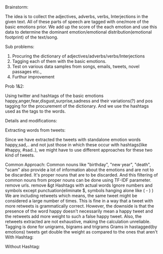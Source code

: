 Brainstorm:

The idea is to collect the adjectives, adverbs, verbs, Interjections in the given text. All of these parts of speech are tagged with one/more of the basic emotions prior. We add up the score of the each emotion and use this data to determine the dominant emotion/emotional distribution(emotional footprint) of the text/song.

Sub problems:
1) Procuring the dictionary of adjectives/adverbs/verbs/Interjections
2) Tagging each of them with the basic emotions.
3) Test on various data samples from songs, emails, tweets, novel passages etc.,
4) Furthur improvement 

Prob 1&2:

Using twitter and hashtags of the basic emotions happy,anger,fear,disgust,surprise,sadness and their variations(?) and pos tagging for the procurement of the dictionary. And we use the hashtags used as the tags to the words.

Details and modifications:

Extracting words from tweets:

Since we have extracted the tweets with standalone emotion words happy,sad,.. and not just those in which these occur with hashtags(like #happy, #sad..), we might have to use different approaches for these two kind of tweets.

Common Approach:
Common nouns like "birthday", "new year", "death", "scam" also provide a lot of information about the emotions and are not to be discarded. It's proper nouns that are to be discarded. And this filtering of common nouns from proper nouns can be done using TF-IDF parameter.
remove urls.
remove &gt
Hashtags with actual words
Ignore numbers and symbols except punctuation(eliminate $, symbols hanging alone like ( - ) )
We are including retweets which means, the same tweet might be considered a large number of times. This is fine in a way that a tweet with more retweets is grammatically correct. However, the downside is that the presence of the word happy doesn't necessarily mean a happy tweet and the retweets add more weight to such a false happy tweet. Also, the retweets extracted are not exhaustive, making the calculation unreliable.
Tagging is done for unigrams, bigrams and trigrams
Grams in hastagged(by emotions) tweets get double the weight as compared to the ones that aren't 
With Hashtag:


Without Hashtag:

